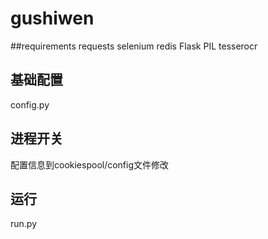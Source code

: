 # gushiwen

##requirements
requests
selenium
redis
Flask
PIL
tesserocr

## 基础配置
config.py

## 进程开关
配置信息到cookiespool/config文件修改

## 运行
run.py

